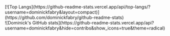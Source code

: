 <div class="flex-container">
  [![Top Langs](https://github-readme-stats.vercel.app/api/top-langs/?username=dominickfabry&layout=compact)]               (https://github.com/dominickfabry/github-readme-stats)
  <br>
  ![Dominick's GitHub stats](https://github-readme-stats.vercel.app/api?  username=dominickfabry&hide=contribs&show_icons=true&theme=radical)
</div>


